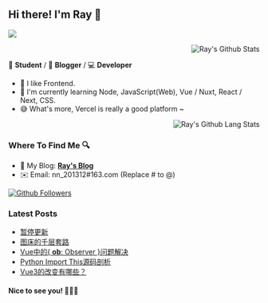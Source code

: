 ## Hi there! I'm Ray 👋

![](./timg.gif)

<a href="#">
  <img align="right" alt="Ray's Github Stats" src="https://github-readme-stats.vercel.app/api?username=so1ve&show_icons=true&title_color=2196f3&hide_border=true&icon_color=2196f3&text_color=4c4948&bg_color=ffffff">
  <br>
</a>

📄 **Student** / 🎨 **Blogger** / 💻 **Developer**

- 🎫 I like Frontend.
- 🌱 I'm currently learning Node, JavaScript(Web), Vue / Nuxt, React / Next, CSS.
- 😅 What's more, Vercel is really a good platform ~

<a href="#">
  <img align="right" alt="Ray's Github Lang Stats" src="https://github-readme-stats.vercel.app/api/top-langs/?username=so1ve&hide_border=true&layout=compact">
  <br>
</a>

### Where To Find Me 🔍

- 📝 My Blog: [**Ray's Blog**](https://raycoder.me)
- ✉️ Email: nn_201312#163.com (Replace # to @)

<a href="https://github.com/so1ve?tab=followers">
  <img alt="Github Followers" src="https://img.shields.io/badge/dynamic/json?logo=github&label=GitHub%20Followers&labelColor=282c34&color=181717&query=%24.data.totalSubs&url=https%3A%2F%2Fapi.spencerwoo.com%2Fsubstats%2F%3Fsource%3Dgithub%26queryKey%3Dso1ve&style=flat-square">
</a>

### Latest Posts
<!-- BLOG-POST-LIST:START -->
- [暂停更新](https://raycoder.me/p/pause-update/)
- [图床的千层套路](https://raycoder.me/p/hey-picbed/)
- [Vue中的{ __ob__: Observer }问题解决](https://raycoder.me/p/vue-ob-observer-problem/)
- [Python Import This源码剖析](https://raycoder.me/p/python-import-this/)
- [Vue3的改变有哪些？](https://raycoder.me/p/vue3-design/)
<!-- BLOG-POST-LIST:END -->

#### Nice to see you! 🤣🤣🤣
